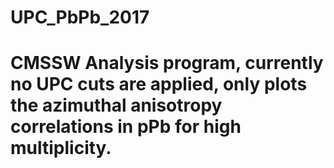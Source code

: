 # UPC_PbPb_2017

# CMSSW Analysis program, currently no UPC cuts are applied, only plots the azimuthal anisotropy correlations in pPb for high multiplicity.
